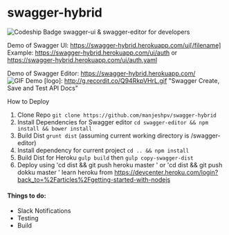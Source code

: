 # swagger-hybrid
![Codeship Badge](https://codeship.com/projects/d120a190-86a6-0133-4a1c-0adb093d7581/status?branch=master)
swagger-ui &amp; swagger-editor for developers

Demo of Swagger UI:  https://swagger-hybrid.herokuapp.com/ui[/filename]
Example: https://swagger-hybrid.herokuapp.com/ui/auth or  https://swagger-hybrid.herokuapp.com/ui/auth.yaml 

Demo of Swagger Editor: https://swagger-hybrid.herokuapp.com/
![GIF Demo](http://g.recordit.co/Q94RkpVHrL.gif)
[logo]: http://g.recordit.co/Q94RkpVHrL.gif "Swagger Create, Save and Test API Docs"

How to Deploy

1. Clone Repo `git clone https://github.com/manjeshpv/swagger-hybrid`
2. Install Dependencies for Swagger editor `cd swagger-editor && npm install && bower install`
3. Build Dist `grunt dist` (assuming current working directory is /swagger-editor)
4. Install dependency for current project `cd .. && npm install`
5. Build Dist for Heroku `gulp build` then `gulp copy-swagger-dist`
6. Deploy using 'cd dist && git push heroku master ' or 'cd dist && git push dokku master '  learn heroku from https://devcenter.heroku.com/login?back_to=%2Farticles%2Fgetting-started-with-nodejs


#### Things to do:
* Slack Notifications
* Testing
* Build
